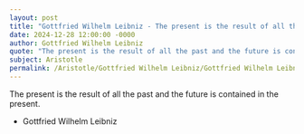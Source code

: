 ```yaml
---
layout: post
title: "Gottfried Wilhelm Leibniz - The present is the result of all the"
date: 2024-12-28 12:00:00 -0000
author: Gottfried Wilhelm Leibniz
quote: "The present is the result of all the past and the future is contained in the present."
subject: Aristotle
permalink: /Aristotle/Gottfried Wilhelm Leibniz/Gottfried Wilhelm Leibniz - The present is the result of all the
---
```


The present is the result of all the past and the future is contained in the present.

- Gottfried Wilhelm Leibniz
